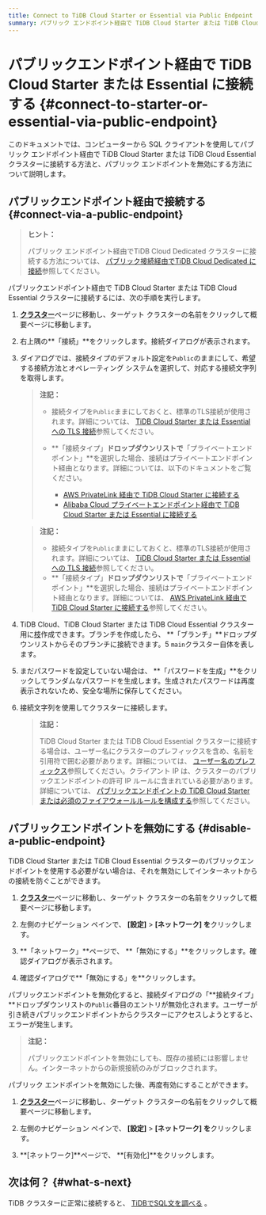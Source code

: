 ```yaml
---
title: Connect to TiDB Cloud Starter or Essential via Public Endpoint
summary: パブリック エンドポイント経由で TiDB Cloud Starter または TiDB Cloud Essential クラスターに接続する方法について説明します。
---
```


# パブリックエンドポイント経由で TiDB Cloud Starter または Essential に接続する {#connect-to-starter-or-essential-via-public-endpoint}

このドキュメントでは、コンピューターから SQL クライアントを使用してパブリック エンドポイント経由で TiDB Cloud Starter または TiDB Cloud Essential クラスターに接続する方法と、パブリック エンドポイントを無効にする方法について説明します。

## パブリックエンドポイント経由で接続する {#connect-via-a-public-endpoint}

> **ヒント：**
>
> パブリック エンドポイント経由でTiDB Cloud Dedicated クラスターに接続する方法については、 [パブリック接続経由​​でTiDB Cloud Dedicated に接続](/tidb-cloud/connect-via-standard-connection.md)参照してください。

パブリックエンドポイント経由で TiDB Cloud Starter または TiDB Cloud Essential クラスターに接続するには、次の手順を実行します。

1.  [**クラスター**](https://tidbcloud.com/project/clusters)ページに移動し、ターゲット クラスターの名前をクリックして概要ページに移動します。

2.  右上隅の**「接続」**をクリックします。接続ダイアログが表示されます。

3.  ダイアログでは、接続タイプのデフォルト設定を`Public`のままにして、希望する接続方法とオペレーティング システムを選択して、対応する接続文字列を取得します。

    <CustomContent language="en,zh">

    > **注記：**
    >
    > -   接続タイプを`Public`ままにしておくと、標準のTLS接続が使用されます。詳細については、 [TiDB Cloud Starter または Essential への TLS 接続](/tidb-cloud/secure-connections-to-serverless-clusters.md)参照してください。
    > -   **「接続タイプ」**ドロップダウンリストで**「プライベートエンドポイント」**を選択した場合、接続はプライベートエンドポイント経由となります。詳細については、以下のドキュメントをご覧ください。
    >
    >     -   [AWS PrivateLink 経由で TiDB Cloud Starter に接続する](/tidb-cloud/set-up-private-endpoint-connections-serverless.md)
    >     -   [Alibaba Cloud プライベートエンドポイント経由で TiDB Cloud Starter または Essential に接続する](/tidb-cloud/set-up-private-endpoint-connections-on-alibaba-cloud.md)

    </CustomContent>

    <CustomContent language="ja">

    > **注記：**
    >
    > -   接続タイプを`Public`ままにしておくと、標準のTLS接続が使用されます。詳細については、 [TiDB Cloud Starter または Essential への TLS 接続](/tidb-cloud/secure-connections-to-serverless-clusters.md)参照してください。
    > -   **「接続タイプ」**ドロップダウンリストで**「プライベートエンドポイント」**を選択した場合、接続はプライベートエンドポイント経由となります。詳細については、 [AWS PrivateLink 経由で TiDB Cloud Starter に接続する](/tidb-cloud/set-up-private-endpoint-connections-serverless.md)参照してください。

    </CustomContent>

4.  TiDB Cloud、TiDB Cloud Starter または TiDB Cloud Essential クラスター用に[枝](/tidb-cloud/branch-overview.md)作成できます。ブランチを作成したら、 **「ブランチ」**ドロップダウンリストからそのブランチに接続できます。5 `main`クラスター自体を表します。

5.  まだパスワードを設定していない場合は、 **「パスワードを生成」**をクリックしてランダムなパスワードを生成します。生成されたパスワードは再度表示されないため、安全な場所に保存してください。

6.  接続文字列を使用してクラスターに接続します。

    > **注記：**
    >
    > TiDB Cloud Starter または TiDB Cloud Essential クラスターに接続する場合は、ユーザー名にクラスターのプレフィックスを含め、名前を引用符で囲む必要があります。詳細については、 [ユーザー名のプレフィックス](/tidb-cloud/select-cluster-tier.md#user-name-prefix)参照してください。クライアント IP は、クラスターのパブリックエンドポイントの許可 IP ルールに含まれている必要があります。詳細については、 [パブリックエンドポイントの TiDB Cloud Starter または必須のファイアウォールルールを構成する](/tidb-cloud/configure-serverless-firewall-rules-for-public-endpoints.md)参照してください。

## パブリックエンドポイントを無効にする {#disable-a-public-endpoint}

TiDB Cloud Starter または TiDB Cloud Essential クラスターのパブリックエンドポイントを使用する必要がない場合は、それを無効にしてインターネットからの接続を防ぐことができます。

1.  [**クラスター**](https://tidbcloud.com/project/clusters)ページに移動し、ターゲット クラスターの名前をクリックして概要ページに移動します。

2.  左側のナビゲーション ペインで、 **[設定]** &gt; **[ネットワーク] を**クリックします。

3.  **「ネットワーク」**ページで、 **「無効にする」**をクリックします。確認ダイアログが表示されます。

4.  確認ダイアログで**「無効にする」を**クリックします。

パブリックエンドポイントを無効化すると、接続ダイアログの「**接続タイプ」**ドロップダウンリストの`Public`番目のエントリが無効化されます。ユーザーが引き続きパブリックエンドポイントからクラスターにアクセスしようとすると、エラーが発生します。

> **注記：**
>
> パブリックエンドポイントを無効にしても、既存の接続には影響しません。インターネットからの新規接続のみがブロックされます。

パブリック エンドポイントを無効にした後、再度有効にすることができます。

1.  [**クラスター**](https://tidbcloud.com/project/clusters)ページに移動し、ターゲット クラスターの名前をクリックして概要ページに移動します。

2.  左側のナビゲーション ペインで、 **[設定]** &gt; **[ネットワーク] を**クリックします。

3.  **[ネットワーク]**ページで、 **[有効化]**をクリックします。

## 次は何？ {#what-s-next}

TiDB クラスターに正常に接続すると、 [TiDBでSQL文を調べる](/basic-sql-operations.md) 。
